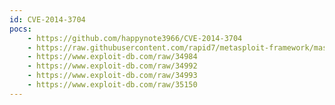 ```yaml
---
id: CVE-2014-3704
pocs:
    - https://github.com/happynote3966/CVE-2014-3704
    - https://raw.githubusercontent.com/rapid7/metasploit-framework/master/modules/exploits/multi/http/drupal_drupageddon.rb
    - https://www.exploit-db.com/raw/34984
    - https://www.exploit-db.com/raw/34992
    - https://www.exploit-db.com/raw/34993
    - https://www.exploit-db.com/raw/35150
---
```


